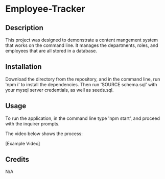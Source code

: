 # Employee-Tracker

## Description

This project was designed to demonstrate a content mangement system that works on the command line. It manages the departments, roles, and employees that are all stored in a database.

## Installation

Download the directory from the repository, and in the command line, run 'npm i' to install the dependencies. Then run 'SOURCE schema.sql' with your mysql server credentials, as well as seeds.sql.

## Usage

To run the application, in the command line type 'npm start', and proceed with the inquirer prompts.

The video below shows the process:

[Example Video]

## Credits

N/A
